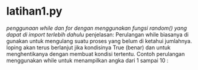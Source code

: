 # latihan1.py
_penggunaan while dan for dengan menggunakan fungsi random() yang dapat di import terlebih dahulu_
penjelasan:
Perulangan while biasanya di gunakan untuk mengulang suatu proses yang belum di ketahui jumlahnya. loping akan terus berlanjut jika kondisinya True (benar) dan untuk menghentikanya dengan membuat kondisi tertentu.  Contoh perulangan menggunakan while untuk menampilkan angka dari 1 sampai 10 :

